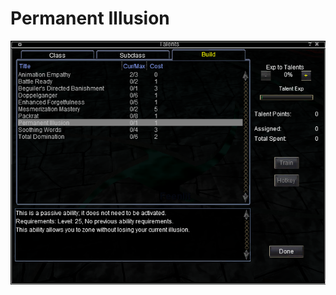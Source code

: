 <!-- TITLE: Permanent Illusion -->
<!-- SUBTITLE: A quick summary of Permanent Illusion -->

# Permanent Illusion
![Permanent Illusion](/uploads/a-as/permanent-illusion.png "Permanent Illusion")
